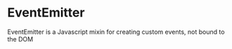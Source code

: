 EventEmitter
============

EventEmitter is a Javascript mixin for creating custom events, not bound to the DOM